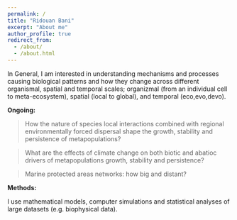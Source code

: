 ```yaml
---
permalink: /
title: "Ridouan Bani"
excerpt: "About me"
author_profile: true
redirect_from:
  - /about/
  - /about.html
---
```


In General, I am  interested in understanding mechanisms and processes causing biological patterns and how they change across different organismal, spatial and temporal scales;  organizmal (from an individual cell to meta-ecosystem), spatial (local to global), and temporal (eco,evo,devo). 

**Ongoing:**
> How the nature of species local interactions combined with regional environmentally forced dispersal shape the growth, stability and persistence of metapopulations?

> What are the effects of climate change on both biotic and abatioc drivers of metapopulations growth, stability and persistence?

> Marine protected areas networks: how big and distant?


**Methods:**

I use mathematical models, computer simulations and statistical analyses of large datasets (e.g. biophysical data).
